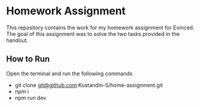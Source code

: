 # Homework Assignment

This repository contains the work for my homework assignment for Evinced. The goal of this assignment was to solve the two tasks provided in the handout.

## How to Run

Open the terminal and run the following commands

- git clone git@github.com:Kostandin-S/home-assignment.git
- npm i
- npm run dev
